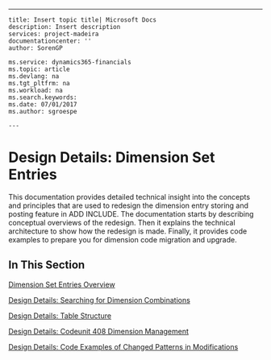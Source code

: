 ---
    title: Insert topic title| Microsoft Docs
    description: Insert description
    services: project-madeira
    documentationcenter: ''
    author: SorenGP

    ms.service: dynamics365-financials
    ms.topic: article
    ms.devlang: na
    ms.tgt_pltfrm: na
    ms.workload: na
    ms.search.keywords:
    ms.date: 07/01/2017
    ms.author: sgroespe

    ---
# Design Details: Dimension Set Entries
This documentation provides detailed technical insight into the concepts and principles that are used to redesign the dimension entry storing and posting feature in ADD INCLUDE<!--[!INCLUDE[navnowlong](../ApplicationDesign/includes/navnowlong_md.md)]-->. The documentation starts by describing conceptual overviews of the redesign. Then it explains the technical architecture to show how the redesign is made. Finally, it provides code examples to prepare you for dimension code migration and upgrade.  
  
## In This Section  
 [Dimension Set Entries Overview](../ApplicationDesign/dimension-set-entries-overview.md)  
  
 [Design Details: Searching for Dimension Combinations](../ApplicationDesign/design-details-searching-for-dimension-combinations.md)  
  
 [Design Details: Table Structure](../ApplicationDesign/design-details-table-structure.md)  
  
 [Design Details: Codeunit 408 Dimension Management](../ApplicationDesign/design-details-codeunit-408-dimension-management.md)  
  
 [Design Details: Code Examples of Changed Patterns in Modifications](../ApplicationDesign/design-details-code-examples-of-changed-patterns-in-modifications.md)